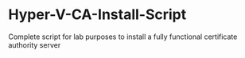 # Hyper-V-CA-Install-Script
Complete script for lab purposes to install a fully functional certificate authority server
